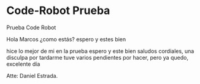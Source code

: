 # Code-Robot Prueba
Prueba Code Robot

Hola Marcos ¿como estás? espero y estes bien


hice lo mejor de mi en la prueba espero y este bien saludos cordiales, 
una disculpa por tardarme tuve varios pendientes por hacer,
pero ya quedo, excelente día 

Atte: Daniel Estrada.
